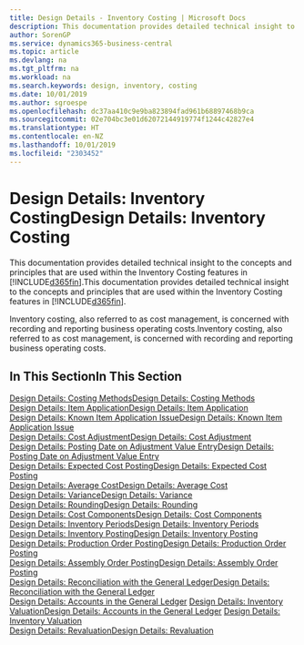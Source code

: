 ```yaml
---
title: Design Details - Inventory Costing | Microsoft Docs
description: This documentation provides detailed technical insight to the concepts and principles that are used within the Inventory Costing features in Business Central.
author: SorenGP
ms.service: dynamics365-business-central
ms.topic: article
ms.devlang: na
ms.tgt_pltfrm: na
ms.workload: na
ms.search.keywords: design, inventory, costing
ms.date: 10/01/2019
ms.author: sgroespe
ms.openlocfilehash: dc37aa410c9e9ba823894fad961b68897468b9ca
ms.sourcegitcommit: 02e704bc3e01d62072144919774f1244c42827e4
ms.translationtype: HT
ms.contentlocale: en-NZ
ms.lasthandoff: 10/01/2019
ms.locfileid: "2303452"
---
```

# <a name="design-details-inventory-costing"></a><span data-ttu-id="60686-103">Design Details: Inventory Costing</span><span class="sxs-lookup"><span data-stu-id="60686-103">Design Details: Inventory Costing</span></span>
<span data-ttu-id="60686-104">This documentation provides detailed technical insight to the concepts and principles that are used within the Inventory Costing features in [!INCLUDE[d365fin](includes/d365fin_md.md)].</span><span class="sxs-lookup"><span data-stu-id="60686-104">This documentation provides detailed technical insight to the concepts and principles that are used within the Inventory Costing features in [!INCLUDE[d365fin](includes/d365fin_md.md)].</span></span>  

<span data-ttu-id="60686-105">Inventory costing, also referred to as cost management, is concerned with recording and reporting business operating costs.</span><span class="sxs-lookup"><span data-stu-id="60686-105">Inventory costing, also referred to as cost management, is concerned with recording and reporting business operating costs.</span></span>  

## <a name="in-this-section"></a><span data-ttu-id="60686-106">In This Section</span><span class="sxs-lookup"><span data-stu-id="60686-106">In This Section</span></span>  
[<span data-ttu-id="60686-107">Design Details: Costing Methods</span><span class="sxs-lookup"><span data-stu-id="60686-107">Design Details: Costing Methods</span></span>](design-details-costing-methods.md)  
[<span data-ttu-id="60686-108">Design Details: Item Application</span><span class="sxs-lookup"><span data-stu-id="60686-108">Design Details: Item Application</span></span>](design-details-item-application.md)  
[<span data-ttu-id="60686-109">Design Details: Known Item Application Issue</span><span class="sxs-lookup"><span data-stu-id="60686-109">Design Details: Known Item Application Issue</span></span>](design-details-inventory-zero-level-open-item-ledger-entries.md)  
[<span data-ttu-id="60686-110">Design Details: Cost Adjustment</span><span class="sxs-lookup"><span data-stu-id="60686-110">Design Details: Cost Adjustment</span></span>](design-details-cost-adjustment.md)  
[<span data-ttu-id="60686-111">Design Details: Posting Date on Adjustment Value Entry</span><span class="sxs-lookup"><span data-stu-id="60686-111">Design Details: Posting Date on Adjustment Value Entry</span></span>](design-details-inventory-adjustment-value-entry-posting-date.md)  
[<span data-ttu-id="60686-112">Design Details: Expected Cost Posting</span><span class="sxs-lookup"><span data-stu-id="60686-112">Design Details: Expected Cost Posting</span></span>](design-details-expected-cost-posting.md)  
[<span data-ttu-id="60686-113">Design Details: Average Cost</span><span class="sxs-lookup"><span data-stu-id="60686-113">Design Details: Average Cost</span></span>](design-details-average-cost.md)  
[<span data-ttu-id="60686-114">Design Details: Variance</span><span class="sxs-lookup"><span data-stu-id="60686-114">Design Details: Variance</span></span>](design-details-variance.md)  
[<span data-ttu-id="60686-115">Design Details: Rounding</span><span class="sxs-lookup"><span data-stu-id="60686-115">Design Details: Rounding</span></span>](design-details-rounding.md)  
[<span data-ttu-id="60686-116">Design Details: Cost Components</span><span class="sxs-lookup"><span data-stu-id="60686-116">Design Details: Cost Components</span></span>](design-details-cost-components.md)  
[<span data-ttu-id="60686-117">Design Details: Inventory Periods</span><span class="sxs-lookup"><span data-stu-id="60686-117">Design Details: Inventory Periods</span></span>](design-details-inventory-periods.md)  
[<span data-ttu-id="60686-118">Design Details: Inventory Posting</span><span class="sxs-lookup"><span data-stu-id="60686-118">Design Details: Inventory Posting</span></span>](design-details-inventory-posting.md)  
[<span data-ttu-id="60686-119">Design Details: Production Order Posting</span><span class="sxs-lookup"><span data-stu-id="60686-119">Design Details: Production Order Posting</span></span>](design-details-production-order-posting.md)  
[<span data-ttu-id="60686-120">Design Details: Assembly Order Posting</span><span class="sxs-lookup"><span data-stu-id="60686-120">Design Details: Assembly Order Posting</span></span>](design-details-assembly-order-posting.md)  
[<span data-ttu-id="60686-121">Design Details: Reconciliation with the General Ledger</span><span class="sxs-lookup"><span data-stu-id="60686-121">Design Details: Reconciliation with the General Ledger</span></span>](design-details-reconciliation-with-the-general-ledger.md)  
<span data-ttu-id="60686-122">[Design Details: Accounts in the General Ledger](design-details-accounts-in-the-general-ledger.md)
[Design Details: Inventory Valuation](design-details-inventory-valuation.md)</span><span class="sxs-lookup"><span data-stu-id="60686-122">[Design Details: Accounts in the General Ledger](design-details-accounts-in-the-general-ledger.md)
[Design Details: Inventory Valuation](design-details-inventory-valuation.md)</span></span>  
[<span data-ttu-id="60686-123">Design Details: Revaluation</span><span class="sxs-lookup"><span data-stu-id="60686-123">Design Details: Revaluation</span></span>](design-details-revaluation.md)
